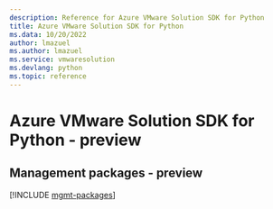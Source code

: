 ```yaml
---
description: Reference for Azure VMware Solution SDK for Python
title: Azure VMware Solution SDK for Python
ms.data: 10/20/2022
author: lmazuel
ms.author: lmazuel
ms.service: vmwaresolution
ms.devlang: python
ms.topic: reference
---
```

# Azure VMware Solution SDK for Python - preview

## Management packages - preview
[!INCLUDE [mgmt-packages](vmware-solution-mgmt-index.md)]